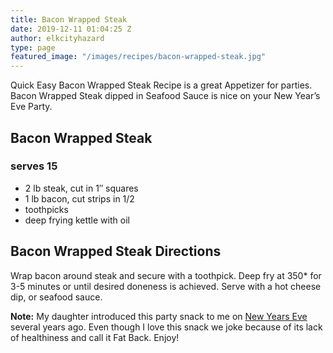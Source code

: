 ```yaml
---
title: Bacon Wrapped Steak
date: 2019-12-11 01:04:25 Z
author: elkcityhazard
type: page
featured_image: "/images/recipes/bacon-wrapped-steak.jpg"
---
```


Quick Easy Bacon Wrapped Steak Recipe is a great Appetizer for parties. Bacon Wrapped Steak dipped in Seafood Sauce is nice on your New Year&#8217;s Eve Party.

## Bacon Wrapped Steak

### serves 15

  * 2 lb steak, cut in 1&#8243; squares
  * 1 lb bacon, cut strips in 1/2
  * toothpicks
  * deep frying kettle with oil

## Bacon Wrapped Steak Directions

Wrap bacon around steak and secure with a toothpick. Deep fry at 350* for 3-5 minutes or until desired doneness is achieved. Serve with a hot cheese dip, or seafood sauce.

**Note:** My daughter introduced this party snack to me on [New Years Eve][1] several years ago. Even though I love this snack we joke because of its lack of healthiness and call it Fat Back. Enjoy!

 [1]: /wordpress/recipes-for-special-occasions-and-events/